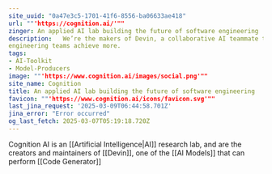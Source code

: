 ```yaml
---
site_uuid: "0a47e3c5-1701-41f6-8556-ba06633ae418"
url: ""'https://cognition.ai/'""
zinger: An applied AI lab building the future of software engineering
description:   We’re the makers of Devin, a collaborative AI teammate that helps ambitious
engineering teams achieve more.
tags:
- AI-Toolkit
- Model-Producers
image: ""'https://www.cognition.ai/images/social.png'""
site_name: Cognition
title: An applied AI lab building the future of software engineering
favicon: ""'https://www.cognition.ai/icons/favicon.svg'""
last_jina_request: '2025-03-09T06:44:58.701Z'
jina_error: "Error occurred"
og_last_fetch: 2025-03-07T05:19:18.720Z
---
```

Cognition AI is an [[Artificial Intelligence|AI]] research lab, and are the creators and maintainers of [[Devin]], one of the [[AI Models]] that can perform [[Code Generator]]
